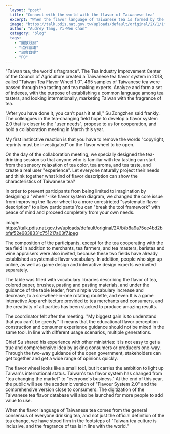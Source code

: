 ```yaml
---
  layout: "post"
  title: "Connect with the world with the flavor of Taiwanese tea"
  excerpt: "When the flavor language of Taiwanese tea is formed by the general consensus that you and I drink tea, it is the first step to stay firmly in line with the world from \"changing tea market\" to \"everyone's business\"."
  image: "https://talk.pdis.nat.gov.tw/uploads/default/original/2X/1/1f7ed911c21afc046bdf8478b2aa4bf64e49329d.jpeg"
  author: "Audrey Tang, Yi-Wen Chan"
  category: "blog"
  tags: 
    - "開放政府"
    - "協作會議"
    - "部會自提"
    - "PO"
---
```




"Taiwan tea, the world's fragrance". The Tea Industry Improvement Center of the Council of Agriculture created a Taiwanese tea flavor system in 2018, called "Taiwan Tea Flavor Wheel 1.0". 495 samples of Taiwanese tea were passed through tea tasting and tea making experts. Analyze and form a set of indexes, with the purpose of establishing a common language among tea tasters, and looking internationally, marketing Taiwan with the fragrance of tea. 

 "After you have done it, you can't push it at all," Su Zongzhen said frankly. The colleagues in the tea-changing field hope to develop a flavor system 2.0 that is closer to the "user needs", propose to us for cooperation, and hold a collaboration meeting in March this year. 

My first instinctive reaction is that you have to remove the words "copyright, reprints must be investigated" on the flavor wheel to be open. 

On the day of the collaboration meeting, we specially designed the tea-drinking session so that anyone who is familiar with tea tasting can start from the sensory relaxation of tea color, tea aroma, and tea taste, and create a real user "experience". Let everyone naturally project their needs and think together what kind of flavor description can show the characteristics of Taiwanese tea? 

In order to prevent participants from being limited to imagination by designing a "wheel"-like flavor system diagram, we changed the core issue from improving the flavor wheel to a more unrestricted "systematic flavor description" to allow participants You can "break the tool framework" with peace of mind and proceed completely from your own needs. 

image: https://talk.pdis.nat.gov.tw/uploads/default/original/2X/b/b8a9a75ee4bd2bbfaf52e6838331c751217a03f7.jpeg

The composition of the participants, except for the tea cooperating with the tea field In addition to merchants, tea farmers, and tea masters, baristas and wine appraisers were also invited, because these two fields have already established a systematic flavor vocabulary. In addition, people who sign up online, as well as game design and interactive design experts we invited separately. 

The table was filled with vocabulary libraries describing the flavor of tea, colored paper, brushes, pasting and pasting materials, and under the guidance of the table leader, from simple vocabulary increase and decrease, to a six-wheel-in-one rotating roulette, and even It is a game interactive App architecture provided to tea merchants and consumers, and the creativity of all parties has been stacked to produce amazing results. 

The coordinator felt after the meeting: "My biggest gain is to understand that you can't be greedy." It means that the educational flavor perception construction and consumer experience guidance should not be mixed in the same tool. In line with different usage scenarios, multiple generations. 

 Chief Su shared his experience with other ministries: it is not easy to get a true and comprehensive idea by asking consumers or producers one-way. Through the two-way guidance of the open government, stakeholders can get together and get a wide range of opinions quickly. 

The flavor wheel looks like a small tool, but it carries the ambition to light up Taiwan's international status. Taiwan's tea flavor system has changed from "tea changing the market" to "everyone's business." At the end of this year, the public will see the academic version of "Flavour System 2.0" and the comprehensive version close to consumers. The digitization of the Taiwanese tea flavor database will also be launched for more people to add value to use. 

When the flavor language of Taiwanese tea comes from the general consensus of everyone drinking tea, and not just the official definition of the tea change, we have stood firm in the footsteps of "Taiwan tea culture is inclusive, and the fragrance of tea is in line with the world." 

